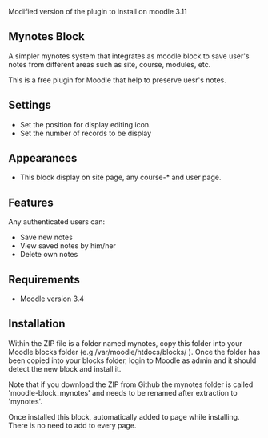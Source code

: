Modified version of the plugin to install on moodle 3.11


Mynotes Block
--------------
A simpler mynotes system that integrates as moodle block to save user's notes
from different areas such as site, course, modules, etc.

This is a free plugin for Moodle that help to preserve uesr's notes.

Settings
--------
* Set the position for display editing icon.
* Set the number of records to be display

Appearances
----------------------
* This block display on site page, any course-* and user page.

Features
--------

Any authenticated users can:

* Save new notes
* View saved notes by him/her
* Delete own notes

Requirements
------------

* Moodle version 3.4

Installation
------------

Within the ZIP file is a folder named mynotes, copy this folder into
your Moodle blocks folder (e.g /var/moodle/htdocs/blocks/ ). Once the folder
has been copied into your blocks folder, login to Moodle as admin and it should
detect the new block and install it.

Note that if you download the ZIP from Github the mynotes folder is called
'moodle-block_mynotes' and needs to be renamed after extraction to 'mynotes'.

Once installed this block, automatically added to page while installing. There is no need to add to every page.

